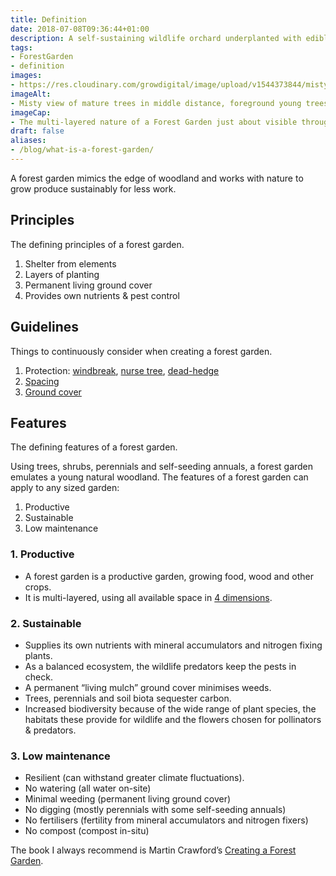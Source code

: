 ```yaml
---
title: Definition
date: 2018-07-08T09:36:44+01:00
description: A self-sustaining wildlife orchard underplanted with edible shrubs and perennial vegetables. Productive, sustainable and low-maintenance 💚 🌳
tags: 
- ForestGarden
- definition
images: 
- https://res.cloudinary.com/growdigital/image/upload/v1544373844/misty-garden-42143351375.jpg
imageAlt: 
- Misty view of mature trees in middle distance, foreground young trees in grass in garden 
imageCap:
- The multi-layered nature of a Forest Garden just about visible through the mist
draft: false
aliases:
- /blog/what-is-a-forest-garden/
---
```


A forest garden mimics the edge of woodland and works with nature to grow produce sustainably for less work.

## Principles

The defining principles of a forest garden.

1. Shelter from elements
2. Layers of planting
3. Permanent living ground cover
4. Provides own nutrients & pest control

## Guidelines

Things to continuously consider when creating a forest garden.

1. Protection: [windbreak](/windbreak/), [nurse tree](/nurse-tree/), [dead-hedge](/dead-hedge/)
2. [Spacing](/spacing/)
3. [Ground cover](/ground-cover/)

## Features

The defining features of a forest garden.

Using trees, shrubs, perennials and self-seeding annuals, a forest garden emulates a young natural woodland. The features of a forest garden can apply to any sized garden:

1. Productive
2. Sustainable
3. Low maintenance

### 1. Productive

* A forest garden is a productive garden, growing food, wood and other crops.
* It is multi-layered, using all available space in [4 dimensions](/blog/seven-layers-forest-garden/).

### 2. Sustainable

* Supplies its own nutrients with mineral accumulators and nitrogen fixing plants.
* As a balanced ecosystem, the wildlife predators keep the pests in check.
* A permanent “living mulch” ground cover minimises weeds.
* Trees, perennials and soil biota sequester carbon.
* Increased biodiversity because of the wide range of plant species, the habitats these provide for wildlife and the flowers chosen for pollinators & predators.

### 3. Low maintenance

* Resilient (can withstand greater climate fluctuations).
* No watering (all water on-site)
* Minimal weeding (permanent living ground cover)
* No digging (mostly perennials with some self-seeding annuals)
* No fertilisers (fertility from mineral accumulators and nitrogen fixers)
* No compost (compost in-situ)

The book I always recommend is Martin Crawford’s [Creating a Forest Garden](https://www.agroforestry.co.uk/product/creating-a-forest-garden-2/). 
